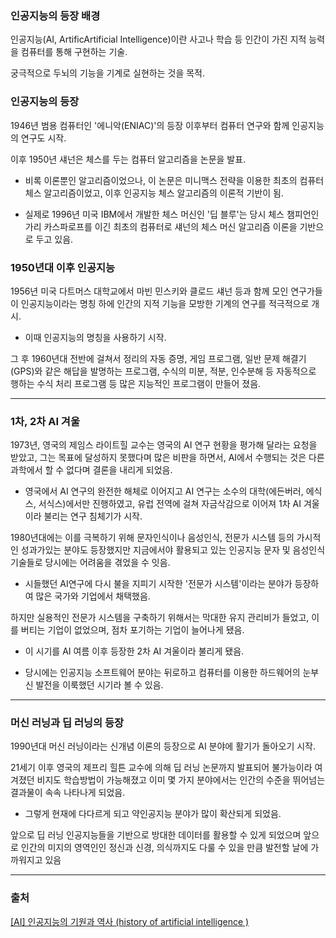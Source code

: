 ### 인공지능의 등장 배경

인공지능(AI, ArtificArtificial Intelligence)이란 사고나 학습 등 인간이 가진 지적 능력을 컴퓨터를 통해 구현하는 기술.

궁극적으로 두뇌의 기능을 기계로 실현하는 것을 목적.

### 인공지능의 등장

1946년 범용 컴퓨터인 '에니악(ENIAC)'의 등장 이후부터 컴퓨터 연구와 함께 인공지능의 연구도 시작.

이후 1950년 섀넌은 체스를 두는 컴퓨터 알고리즘을 논문을 발표.

- 비록 이론뿐인 알고리즘이었으나, 이 논문은 미니맥스 전략을 이용한 최초의 컴퓨터 체스 알고리즘이었고, 이후 인공지능 체스 알고리즘의 이론적 기반이 됨.

- 실제로 1996년 미국 IBM에서 개발한 체스 머신인 '딥 블루'는 당시 체스 챔피언인 가리 카스파로프를 이긴 최초의 컴퓨터로 섀넌의 체스 머신 알고리즘 이론을 기반으로 두고 있음.

### 1950년대 이후 인공지능

1956년 미국 다트머스 대학교에서 마빈 민스키와 클로드 섀넌 등과 함께 모인 연구가들이 인공지능이라는 명칭 하에 인간의 지적 기능을 모방한 기계의 연구를 적극적으로 개시.

- 이때 인공지능의 명칭을 사용하기 시작.

그 후 1960년대 전반에 걸쳐서 정리의 자동 증명, 게임 프로그램, 일반 문제 해결기(GPS)와 같은 해답을 발명하는 프로그램, 수식의 미분, 적분, 인수분해 등 자동적으로 행하는 수식 처리 프로그램 등 많은 지능적인 프로그램이 만들어 졌음.

---

### 1차, 2차 AI 겨울

1973년, 영국의 제임스 라이트힐 교수는 영국의 AI 연구 현황을 평가해 달라는 요청을 받았고, 그는 목표에 달성하지 못했다며 많은 비판을 하면서, AI에서 수행되는 것은 다른 과학에서 할 수 없다며 결론을 내리게 되었음.

- 영국에서 AI 연구의 완전한 해체로 이어지고 AI 연구는 소수의 대학(에든버러, 에식스, 서식스)에서만 진행하였고, 유럽 전역에 걸쳐 자금삭감으로 이어져 1차 AI 겨울이라 불리는 연구 침체기가 시작.

1980년대에는 이를 극복하기 위해 문자인식이나 음성인식, 전문가 시스템 등의 가시적인 성과가있는 분야도 등장했지만 지금에서야 활용되고 있는 인공지능 문자 및 음성인식 기술들로 당시에는 어려움을 겪었을 수 잇음.

- 시들했던 AI연구에 다시 불을 지피기 시작한 '전문가 시스템'이라는 분야가 등장하여 많은 국가와 기업에서 채택했음.

하지만 실용적인 전문가 시스템을 구축하기 위해서는 막대한 유지 관리비가 들었고, 이를 버티는 기업이 없었으며, 점차 포기하는 기업이 늘어나게 됐음.

- 이 시기를 AI 여름 이후 등장한 2차 AI 겨울이라 불리게 됐음.

- 당시에는 인공지능 소프트웨어 분야는 뒤로하고 컴퓨터를 이용한 하드웨어의 눈부신 발전을 이룩했던 시기라 볼 수 있음.

---

### 머신 러닝과 딥 러닝의 등장

1990년대 머신 러닝이라는 신개념 이론의 등장으로 AI 분야에 활기가 돌아오기 시작.

21세기 이후 영국의 제프리 힐튼 교수에 의해 딥 러닝 논문까지 발표되어 불가능이라 여겨졌던 비지도 학습방법이 가능해졌고 이미 몇 가지 분야에서는 인간의 수준을 뛰어넘는 결과물이 속속 나타나게 되었음.

- 그렇게 현재에 다다르게 되고 약인공지능 분야가 많이 확산되게 되었음.

앞으로 딥 러닝 인공지능들을 기반으로 방대한 데이터를 활용할 수 있게 되었으며 앞으로 인간의 미지의 영역인인 정신과 신경, 의식까지도 다룰 수 있을 만큼 발전할 날에 가까워지고 있음

---

### 출처

[[AI] 인공지능의 기원과 역사 (history of artificial intelligence )](https://ittrue.tistory.com/13)
